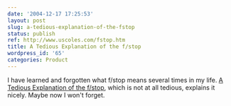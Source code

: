 ```yaml
---
date: '2004-12-17 17:25:53'
layout: post
slug: a-tedious-explanation-of-the-fstop
status: publish
ref: http://www.uscoles.com/fstop.htm
title: A Tedious Explanation of the f/stop
wordpress_id: '65'
categories: Product
---
```


I have learned and forgotten what f/stop means several times in my life.  [A Tedious Explanation of the f/stop](http://www.uscoles.com/fstop.htm), which is not at all tedious, explains it nicely.  Maybe now I won't forget.

